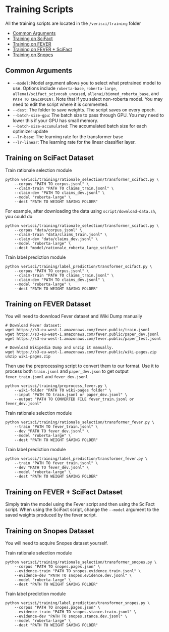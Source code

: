 # Training Scripts

All the training scripts are located in the `/verisci/training` folder

- [Common Arguments](#common-arguments)
- [Training on SciFact](#training-on-scifact-dataset)
- [Training on FEVER](#training-on-fever-dataset)
- [Training on FEVER + SciFact](#training-on-fever--scifact-dataset)
- [Training on Snopes](#training-on-snopes-dataset)

## Common Arguments

* `--model`: Model argument allows you to select what pretrained model to use.
             Options include `roberta-base`, `roberta-large`, `allenai/scifact_scivocab_uncased`, `allenai/biomed_roberta_base`, and `PATH TO CHECKPOINT`.
             Note that if you select non-roberta model. You may need to edit the script where it is commented.
* `--dest`: The folder to save weights. The script saves on every epoch.
* `--batch-size-gpu`: The batch size to pass through GPU. You may need to lower this if your GPU has small memory.
* `--batch-size-accumulated`: The accumulated batch size for each optimizer update
* `--lr-base`: The learning rate for the transformer base
* `--lr-linear`: The learning rate for the linear classifier layer.

## Training on SciFact Dataset

Train rationale selection module
```shell script
python verisci/training/rationale_selection/transformer_scifact.py \
    --corpus "PATH TO corpus.jsonl" \
    --claim-train "PATH TO claims_train.jsonl" \
    --claim-dev "PATH TO claims_dev.jsonl" \
    --model "roberta-large" \
    --dest "PATH TO WEIGHT SAVING FOLDER"
```

For example, after downloading the data using `script/download-data.sh`, you could do
```shell script
python verisci/training/rationale_selection/transformer_scifact.py \
    --corpus "data/corpus.jsonl" \
    --claim-train "data/claims_train.jsonl" \
    --claim-dev "data/claims_dev.jsonl" \
    --model "roberta-large" \
    --dest "model/rationale_roberta_large_scifact"
```

Train label prediction module
```shell script
python verisci/training/label_prediction/transformer_scifact.py \
    --corpus "PATH TO corpus.jsonl" \
    --claim-train "PATH TO claims_train.jsonl" \
    --claim-dev "PATH TO claims_dev.jsonl" \
    --model "roberta-large" \
    --dest "PATH TO WEIGHT SAVING FOLDER"
```


## Training on FEVER Dataset
You will need to download Fever dataset and Wiki Dump manually
```shell script
# Download Fever dataset:
wget https://s3-eu-west-1.amazonaws.com/fever.public/train.jsonl
wget https://s3-eu-west-1.amazonaws.com/fever.public/paper_dev.jsonl
wget https://s3-eu-west-1.amazonaws.com/fever.public/paper_test.jsonl

# Download Wikipedia Dump and unzip it manually.
wget https://s3-eu-west-1.amazonaws.com/fever.public/wiki-pages.zip
unzip wiki-pages.zip
```

Then use the preprocessing script to convert them to our format.
Use it to process both `train.jsonl` and `paper_dev.json` to get output `fever_train.jsonl` and `fever_dev.jsonl`
```shell script
python verisci/training/preprocess_fever.py \
    --wiki-folder "PATH TO wiki-pages folder" \
    --input "PATH TO train.jsonl or paper_dev.jsonl" \
    --output "PATH TO CONVERTED FILE fever_train.jsonl or fever_dev.jsonl"
```

Train rationale selection module
```shell script
python verisci/training/rationale_selection/transformer_fever.py \
    --train "PATH TO fever_train.jsonl" \
    --dev "PATH TO fever_dev.jsonl" \
    --model "roberta-large" \
    --dest "PATH TO WEIGHT SAVING FOLDER"
```

Train label prediction module
```shell script
python verisci/training/label_prediction/transformer_fever.py \
    --train "PATH TO fever_train.jsonl" \
    --dev "PATH TO fever_dev.jsonl" \
    --model "roberta-large" \
    --dest "PATH TO WEIGHT SAVING FOLDER"
```


## Training on FEVER + SciFact Dataset
Simply train the model using the Fever script and then using the SciFact script.
When using the SciFact script, change the `--model` argument to the saved weights produced by the
fever script.

## Training on Snopes Dataset
You will need to acquire Snopes dataset yourself.

Train rationale selection module
```shell script
python verisci/training/rationale_selection/transformer_snopes.py \
    --corpus "PATH TO snopes.pages.json" \
    --evidence-train "PATH TO snopes.evidence.train.jsonl" \
    --evidence-dev "PATH TO snopes.evidence.dev.jsonl" \
    --model "roberta-large" \
    --dest "PATH TO WEIGHT SAVING FOLDER"
```

Train label prediction module
```shell script
python verisci/training/label_prediction/transformer_snopes.py \
    --corpus "PATH TO snopes.pages.json" \
    --evidence-train "PATH TO snopes.stance.train.jsonl" \
    --evidence-dev "PATH TO snopes.stance.dev.jsonl" \
    --model "roberta-large" \
    --dest "PATH TO WEIGHT SAVING FOLDER"
```
